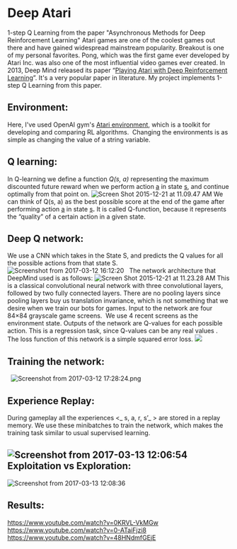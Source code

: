 # Deep Atari
1-step Q Learning from  the paper "Asynchronous Methods for Deep Reinforcement Learning" 
Atari games are one of the coolest games out there and have gained widespread mainstream popularity. Breakout is one of my personal favorites. Pong, which was the first game ever developed by Atari Inc. was also one of the most influential video games ever created. In 2013, Deep Mind released its paper “[Playing Atari with Deep Reinforcement Learning](http://arxiv.org/abs/1312.5602)”. It's a very popular paper in literature. My project implements <span class="col-11 text-gray-dark mr-2">1-step Q Learning</span> from this paper.

## Environment:

Here, I've used OpenAI gym's [Atari environment](https://github.com/openai/gym#atari), which is a toolkit for developing and comparing RL algorithms.  Changing the environments is as simple as changing the value of a string variable.

## Q learning:

In Q-learning we define a function _Q(s, a)_ representing the maximum discounted future reward when we perform action <u>a</u> in state <u>s</u>, and continue optimally from that point on. ![Screen Shot 2015-12-21 at 11.09.47 AM](https://www.nervanasys.com/wp-content/uploads/2015/12/Screen-Shot-2015-12-21-at-11.09.47-AM.png) We can think of Q(s, a) as the best possible score at the end of the game after performing action <u>a</u> in state <u>s</u>**.** It is called Q-function, because it represents the “quality” of a certain action in a given state.

## Deep Q network:

We use a CNN which takes in the State S, and predicts the Q values for all the possible actions from that state S.  ![Screenshot from 2017-03-12 16:12:20](https://bhaktipriya96.files.wordpress.com/2017/03/screenshot-from-2017-03-12-161220.png)   The network architecture that DeepMind used is as follows: ![Screen Shot 2015-12-21 at 11.23.28 AM](https://www.nervanasys.com/wp-content/uploads/2015/12/Screen-Shot-2015-12-21-at-11.23.28-AM.png) This is a classical convolutional neural network with three convolutional layers, followed by two fully connected layers. There are no pooling layers since pooling layers buy us translation invariance, which is not something that we desire when we train our bots for games. Input to the network are four 84×84 grayscale game screens.  We use 4 recent screens as the environment state. Outputs of the network are Q-values for each possible action. This is a regression task, since Q-values can be any real values . The loss function of this network is a simple squared error loss. ![](https://www.nervanasys.com/wp-content/uploads/2015/12/formula.png)  


## Training the network:

  ![Screenshot from 2017-03-12 17:28:24.png](https://bhaktipriya96.files.wordpress.com/2017/03/screenshot-from-2017-03-12-172824.png)  


## Experience Replay:

During gameplay all the experiences <_ s, a, r, s’_ > are stored in a replay memory. We use these minibatches to train the network, which makes the training task similar to usual supervised learning.

## ![Screenshot from 2017-03-13 12:06:54](https://bhaktipriya96.files.wordpress.com/2017/03/screenshot-from-2017-03-13-120654.png)Exploitation vs Exploration:

![Screenshot from 2017-03-13 12:08:36](https://bhaktipriya96.files.wordpress.com/2017/03/screenshot-from-2017-03-13-120836.png)


## Results:

https://www.youtube.com/watch?v=0KRVL-VkMGw 
https://www.youtube.com/watch?v=0-ATaiFjzi8 
https://www.youtube.com/watch?v=48HNdmfGEjE
